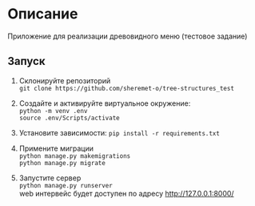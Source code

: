# Описание

Приложение для реализации древовидного меню (тестовое задание)  

## Запуск

1. Склонируйте репозиторий  
`git clone https://github.com/sheremet-o/tree-structures_test`  

2. Создайте и активируйте виртуальное окружение:  
`python -m venv .env`  
`source .env/Scripts/activate`  

3. Установите зависимости:
`pip install -r requirements.txt`  

4. Примените миграции  
`python manage.py makemigrations`  
`python manage.py migrate`  

5. Запустите сервер  
`python manage.py runserver`  
web интервейс будет доступен по адресу http://127.0.0.1:8000/

